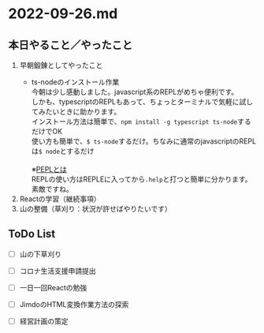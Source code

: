 # 2022-09-26.md
## 本日やること／やったこと
<ol>
  <li>早朝鍛錬としてやったこと</li>
  <ul>
    <li>ts-nodeのインストール作業</li>
    今朝は少し感動しました。javascript系のREPLがめちゃ便利です。  <br>
    しかも、typescriptのREPLもあって、ちょっとターミナルで気軽に試してみたいときに助かります。  <br>
    インストール方法は簡単で、<code>npm install -g typescript ts-node</code>するだけでOK <br>
    使い方も簡単で、<code>$ ts-node</code>するだけ。ちなみに通常のjavascriptのREPLは<code>$ node</code>とするだけ<br>
    <br>※<a href="https://ja.wikipedia.org/wiki/REPL">PEPLとは</a><br>
    REPLの使い方はREPLEに入ってから<code>.help</code>と打つと簡単に分かります。素敵ですね。<br>
    
  </ul>
  <li>Reactの学習（継続事項）</li>
  <li>山の整備（草刈り：状況が許せばやりたいです）</li>
</ol>
    

## ToDo List

  - [ ] 山の下草刈り
  - [ ] コロナ生活支援申請提出
  - [ ] 一日一回Reactの勉強
  - [ ] JimdoのHTML変換作業方法の探索
  - [ ] 経営計画の策定

